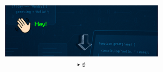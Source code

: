 
![Bienvenido a mi perfil](bannergif.gif)

<details align="middle">
<summary> 
☝
</summary>

<br />
 Hola! soy Jairo 👋


<br />
Programador Junior con conocimientos básicos en ingeniería, me encanta la resolución de problemas, buscar soluciones eficientes y 

## ¡disfrutar del proceso!


Comencé estudiando Ingeniería Eléctrica en 2016, ya que una de mis pasiones son las matemáticas, la física y la resolución de problemas. Tras años de estudio y dedicación y varias asignaturas que involucraban programación,

### ¡Quedé fascinado por el mundo de la programación! ¡Podías imaginar lo que quisieras y programarlo!
Así encontré mi vocación, la programación.
